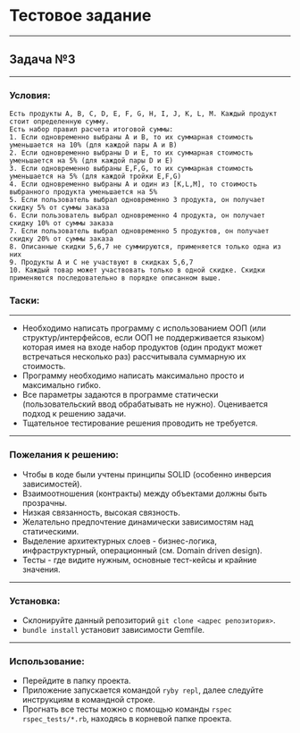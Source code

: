 # Тестовое задание
____
## Задача №3

----
### Условия:
```
Есть продукты A, B, C, D, E, F, G, H, I, J, K, L, M. Каждый продукт стоит определенную сумму.
Есть набор правил расчета итоговой суммы:
1. Если одновременно выбраны А и B, то их суммарная стоимость уменьшается на 10% (для каждой пары А и B)
2. Если одновременно выбраны D и E, то их суммарная стоимость уменьшается на 5% (для каждой пары D и E)
3. Если одновременно выбраны E,F,G, то их суммарная стоимость уменьшается на 5% (для каждой тройки E,F,G)
4. Если одновременно выбраны А и один из [K,L,M], то стоимость выбранного продукта уменьшается на 5%
5. Если пользователь выбрал одновременно 3 продукта, он получает скидку 5% от суммы заказа
6. Если пользователь выбрал одновременно 4 продукта, он получает скидку 10% от суммы заказа
7. Если пользователь выбрал одновременно 5 продуктов, он получает скидку 20% от суммы заказа
8. Описанные скидки 5,6,7 не суммируются, применяется только одна из них
9. Продукты A и C не участвуют в скидках 5,6,7
10. Каждый товар может участвовать только в одной скидке. Скидки применяются последовательно в порядке описанном выше.
```
### Таски:
_____
- Необходимо написать программу с использованием ООП (или структур/интерфейсов, если ООП не поддерживается языком) которая
имея на входе набор продуктов (один продукт может встречаться несколько раз) рассчитывала суммарную их стоимость.
- Программу необходимо написать максимально просто и максимально гибко.
- Все параметры задаются в программе статически (пользовательский ввод обрабатывать не нужно). Оценивается подход к 
решению задачи. 
- Тщательное тестирование решения проводить не требуется. 
_____
### Пожелания к решению:
- Чтобы в коде были учтены принципы SOLID (особенно инверсия зависимостей).
- Взаимоотношения (контракты) между объектами должны быть прозрачны.
- Низкая связанность, высокая связность.
- Желательно предпочтение динамически зависимостям над статическими.
- Выделение архитектурных слоев - бизнес-логика, инфраструктурный, операционный (см. Domain driven design).
- Тесты - где видите нужным, основные тест-кейсы и крайние значения.
______
### Установка:
- Склонируйте данный репозиторий `git clone <адрес репозитория>`.
- `bundle install` установит зависимости Gemfile.
______
### Использование:
- Перейдите в папку проекта.
- Приложение запускается командой `ryby repl`, далее следуйте инструкциям в командной строке.
- Прогнать все тесты можно с помощью команды `rspec rspec_tests/*.rb`, находясь в корневой папке проекта.
